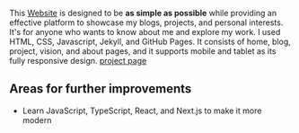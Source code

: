 This [Website](https://koichin.com) is designed to be **as simple as possible** while providing an effective platform to showcase my blogs, projects, and personal interests. It's for anyone who wants to know about me and explore my work. I used HTML, CSS, Javascript, Jekyll, and GitHub Pages. It consists of home, blog, project, vision, and about pages, and it supports mobile and tablet as its fully responsive design. [project page](https://koichin.com/project/my-website)

## Areas for further improvements
- Learn JavaScript, TypeScript, React, and Next.js to make it more modern
